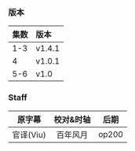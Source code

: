 ### 版本
| 集数 | 版本 |
| :- | :- |
| 1-3 | v1.4.1 |
| 4　 | v1.0.1 |
| 5-6 | v1.0 |

### Staff
| 原字幕 | 校对&时轴 | 后期 |
| :-: | :-: | :-: |
| 官译(Viu) | 百年风月 | op200 |

